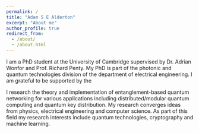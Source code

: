 ```yaml
---
permalink: /
title: "Adam S E Alderton"
excerpt: "About me"
author_profile: true
redirect_from: 
  - /about/
  - /about.html
---
```


I am a PhD student at the University of Cambridge supervised by Dr. Adrian Wonfor and Prof. Richard Penty. My PhD is part of the photonic and quantum technologies division of the department of electrical engineering. I am grateful to be supported by the 

I research the theory and implementation of entanglement-based quantum networking for various applications including distributed/modular quantum computing and quantum key distribution. My research converges ideas from physics, electrical engineering and computer science. As part of this field my research interests include quantum technologies, cryptography and machine learning.


